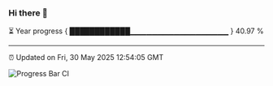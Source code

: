 ### Hi there 👋

⏳ Year progress { ████████████▁▁▁▁▁▁▁▁▁▁▁▁▁▁▁▁▁▁ } 40.97 %

---

⏰ Updated on Fri, 30 May 2025 12:54:05 GMT

![Progress Bar CI](https://github.com/DhruviPatel157/GitHub-Actions-Demo/workflows/Progress%20Bar%20CI/badge.svg)
